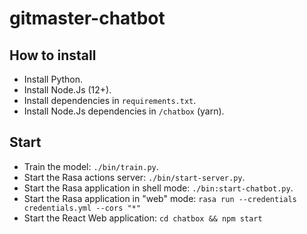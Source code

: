 # gitmaster-chatbot
## How to install
* Install Python.
* Install Node.Js (12+).
* Install dependencies in `requirements.txt`.
* Install Node.Js dependencies in `/chatbox` (yarn).

## Start
* Train the model: `./bin/train.py`.
* Start the Rasa actions server: `./bin/start-server.py`.
* Start the Rasa application in shell mode: `./bin:start-chatbot.py`.
* Start the Rasa application in "web" mode: `rasa run --credentials credentials.yml --cors "*"`
* Start the React Web application: `cd chatbox && npm start`